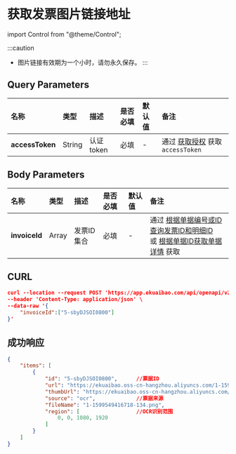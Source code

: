 # 获取发票图片链接地址

import Control from "@theme/Control";

<Control
method="POST"
url="/api/openapi/v2/extension/INVOICE/url"
/>

:::caution
- 图片链接有效期为一个小时，请勿永久保存。
:::

## Query Parameters

| 名称 | 类型 | 描述 | 是否必填 | 默认值 | 备注 |
| :--- | :--- | :--- | :--- |:--- | :--- |
| **accessToken** | String | 认证token | 必填 | - | 通过 [获取授权](/docs/open-api/getting-started/auth) 获取 `accessToken` |

## Body Parameters

| 名称 | 类型 | 描述 | 是否必填 | 默认值 | 备注 |
| :--- | :--- | :--- | :--- |:--- | :--- |
| **invoiceId** | Array | 发票ID集合 | 必填 | - | 通过 [根据单据编号或ID查询发票ID和明细ID](/docs/open-api/datalink-extend/get-flow-invoice)<br/>或 [根据单据ID获取单据详情](/docs/open-api/flows/get-forms-details) 获取 |

## CURL
```json
curl --location --request POST 'https://app.ekuaibao.com/api/openapi/v2/extension/INVOICE/url?accessToken=ZyEbyCA-_Auk00' \
--header 'Content-Type: application/json' \
--data-raw '{
    "invoiceId":["5-sbyDJSOI0800"]
}'
```

## 成功响应
```json
{
    "items": [
        {
            "id": "5-sbyDJSOI0800",      //票据ID
            "url": "https://ekuaibao.oss-cn-hangzhou.aliyuncs.com/1-1599549416718-134.png?Expires=1599556324&OSSAccessKeyId=STS.NU8hY9c2XvoJDXTV9y6CK8KQS&Signature=3c9%2BPXYvYpN4s5%2BhQSSvjpa%2FMx0%3D&x-oss-process=image%2Fcrop%2Cw_1080%2Ch_1920%2Cx_0%2Cy_0%2Cg_nw&security-token=CAIS8AF1q6Ft5B2yfSjIr5aNI%2BONju15wa2hRn7lsjksOsxn1476sTz2IHlPdHZhBekYtPszmW9Z6%2FsdlqF%2BSIJETEbNapOxKifYX0XzDbDasumZsJYm6vT8a0XxZjf%2F2MjNGZabKPrWZvaqbX3diyZ32sGUXD6%2BXlujQ%2Fbr4NwdGbZxZASjaidcD9p7PxZrrNRgVUHcLvGwKBXn8AGyZQhKwlMk1zojtf7lmpTMtUuE0ALAp7VL99irEP%2BNdNJxOZpzadCx0dFte7DJuCwqsEERpPgn0PUao2ib447MXgQO%2BXScOu%2FT6cZ0MBRpwUXA2EKANZEagAGY1ydps9DFvMZEx77hkbxIFUDb9eNChzdMArMvBfBZaHcgBMeJe1zbLZCHIpKBbkqNt7eJCj3JrQvVcfwSG7NnwlFbHebi68486IzfdBzsiOBGmwvRDcx9z%2FrmCZJmxu0BxE2JFb2N9BEx9d3QrfjWrvtb%2FVJxCkmXa3mdU0S1Ag%3D%3D",     //图片地址
            "thumbUrl": "https://ekuaibao.oss-cn-hangzhou.aliyuncs.com/1-1599549416718-134.png?Expires=1599556324&OSSAccessKeyId=STS.NU8hY9c2XvoJDXTV9y6CK8KQS&Signature=3c9%2BPXYvYpN4s5%2BhQSSvjpa%2FMx0%3D&x-oss-process=image%2Fcrop%2Cw_1080%2Ch_1920%2Cx_0%2Cy_0%2Cg_nw&security-token=CAIS8AF1q6Ft5B2yfSjIr5aNI%2BONju15wa2hRn7lsjksOsxn1476sTz2IHlPdHZhBekYtPszmW9Z6%2FsdlqF%2BSIJETEbNapOxKifYX0XzDbDasumZsJYm6vT8a0XxZjf%2F2MjNGZabKPrWZvaqbX3diyZ32sGUXD6%2BXlujQ%2Fbr4NwdGbZxZASjaidcD9p7PxZrrNRgVUHcLvGwKBXn8AGyZQhKwlMk1zojtf7lmpTMtUuE0ALAp7VL99irEP%2BNdNJxOZpzadCx0dFte7DJuCwqsEERpPgn0PUao2ib447MXgQO%2BXScOu%2FT6cZ0MBRpwUXA2EKANZEagAGY1ydps9DFvMZEx77hkbxIFUDb9eNChzdMArMvBfBZaHcgBMeJe1zbLZCHIpKBbkqNt7eJCj3JrQvVcfwSG7NnwlFbHebi68486IzfdBzsiOBGmwvRDcx9z%2FrmCZJmxu0BxE2JFb2N9BEx9d3QrfjWrvtb%2FVJxCkmXa3mdU0S1Ag%3D%3D",//图片缩略图
            "source": "ocr",             //票据来源
            "fileName": "1-1599549416718-134.png",
            "region": [                  //OCR识别范围
                0, 0, 1080, 1920
            ]
        }
    ]
}
```